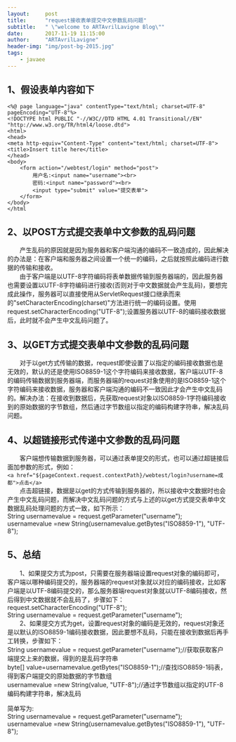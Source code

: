 ```yaml
---
layout:     post
title:      "request接收表单提交中文参数乱码问题"
subtitle:   " \"welcome to ARTAvrilLavigne Blog\""
date:       2017-11-19 11:15:00
author:     "ARTAvrilLavigne"
header-img: "img/post-bg-2015.jpg"
tags:
    - javaee
---
```

## 1、假设表单内容如下  
    <%@ page language="java" contentType="text/html; charset=UTF-8"
    pageEncoding="UTF-8"%>
    <!DOCTYPE html PUBLIC "-//W3C//DTD HTML 4.01 Transitional//EN" "http://www.w3.org/TR/html4/loose.dtd">
    <html>
    <head>
    <meta http-equiv="Content-Type" content="text/html; charset=UTF-8">
    <title>Insert title here</title>
    </head>
    <body>
	    <form action="/webtest/login" method="post">
	    	用户名:<input name="username"><br>
	    	密码:<input name="password"><br>
	    	<input type="submit" value="提交表单">
	    </form>
    </body>
    </html

## 2、以POST方式提交表单中文参数的乱码问题  
　　产生乱码的原因就是因为服务器和客户端沟通的编码不一致造成的，因此解决的办法是：在客户端和服务器之间设置一个统一的编码，之后就按照此编码进行数据的传输和接收。  
　　由于客户端是以UTF-8字符编码将表单数据传输到服务器端的，因此服务器也需要设置以UTF-8字符编码进行接收(否则对于中文数据就会产生乱码)，要想完成此操作，服务器可以直接使用从ServletRequest接口继承而来的"setCharacterEncoding(charset)"方法进行统一的编码设置。使用request.setCharacterEncoding("UTF-8");设置服务器以UTF-8的编码接收数据后，此时就不会产生中文乱码问题了。  
## 3、以GET方式提交表单中文参数的乱码问题  
　　对于以get方式传输的数据，request即使设置了以指定的编码接收数据也是无效的，默认的还是使用ISO8859-1这个字符编码来接收数据，客户端以UTF-8的编码传输数据到服务器端，而服务器端的request对象使用的是ISO8859-1这个字符编码来接收数据，服务器和客户端沟通的编码不一致因此才会产生中文乱码的。解决办法：在接收到数据后，先获取request对象以ISO8859-1字符编码接收到的原始数据的字节数组，然后通过字节数组以指定的编码构建字符串，解决乱码问题。  
## 4、以超链接形式传递中文参数的乱码问题  
　　客户端想传输数据到服务器，可以通过表单提交的形式，也可以通过超链接后面加参数的形式，例如：  
``<a href="${pageContext.request.contextPath}/webtest/login?username=成都">点击</a> ``  
　　点击超链接，数据是以get的方式传输到服务器的，所以接收中文数据时也会产生中文乱码问题，而解决中文乱码问题的方式与上述的以get方式提交表单中文数据乱码处理问题的方式一致，如下所示：  
String usernamevalue = request.getParameter("username");  
usernamevalue =new String(usernamevalue.getBytes("ISO8859-1"), "UTF-8");  
## 5、总结  
　　1、如果提交方式为post，只需要在服务器端设置request对象的编码即可，客户端以哪种编码提交的，服务器端的request对象就以对应的编码接收，比如客户端是以UTF-8编码提交的，那么服务器端request对象就以UTF-8编码接收，然后得到中文数据就不会乱码了，步骤如下：  
request.setCharacterEncoding("UTF-8");  
String usernamevalue = request.getParameter("username");  
　　2、如果提交方式为get，设置request对象的编码是无效的，request对象还是以默认的ISO8859-1编码接收数据，因此要想不乱码，只能在接收到数据后再手工转换，步骤如下：  
String usernamevalue = request.getParameter("username");//获取获取客户端提交上来的数据，得到的是乱码字符串  
byte[] value=usernamevalue.getBytes("ISO8859-1");//查找ISO8859-1码表，得到客户端提交的原始数据的字节数组  
usernamevalue =new String(value, "UTF-8");//通过字节数组以指定的UTF-8编码构建字符串，解决乱码  

简单写为:  
String usernamevalue = request.getParameter("username");  
usernamevalue =new String(usernamevalue.getBytes("ISO8859-1"), "UTF-8");
